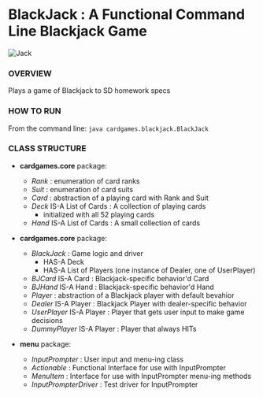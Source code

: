 # BlackJack : A Functional Command Line Blackjack Game

![Jack](https://upload.wikimedia.org/wikipedia/commons/5/5e/Poker-sm-214-Js.png)

### OVERVIEW
Plays a game of Blackjack to SD homework specs

### HOW TO RUN
From the command line:
`java cardgames.blackjack.BlackJack`

### CLASS STRUCTURE
- **cardgames.core** package:
  - *Rank* : enumeration of card ranks
  - *Suit* : enumeration of card suits
  - *Card* : abstraction of a playing card with Rank and Suit
  - *Deck* IS-A List of Cards : A collection of playing cards
    - initialized with all 52 playing cards
  - *Hand* IS-A List of Cards : A small collection of cards

- **cardgames.core** package:
  - *BlackJack* : Game logic and driver
    - HAS-A Deck
    - HAS-A List of Players (one instance of Dealer, one of UserPlayer)
  - *BJCard* IS-A Card : Blackjack-specific behavior'd Card
  - *BJHand* IS-A Hand : Blackjack-specific behavior'd Hand
  - *Player* : abstraction of a Blackjack player with default bevahior
  - *Dealer* IS-A Player : Blackjack Player with dealer-specific behavior
  - *UserPlayer* IS-A Player : Player that gets user input to make game decisions
  - *DummyPlayer* IS-A Player : Player that always HITs

- **menu** package:
  - *InputPrompter* : User input and menu-ing class 
  - *Actionable* : Functional Interface for use with InputPrompter
  - *MenuItem* : Interface for use with InputPrompter menu-ing methods
  - *InputPrompterDriver* : Test driver for InputPrompter
